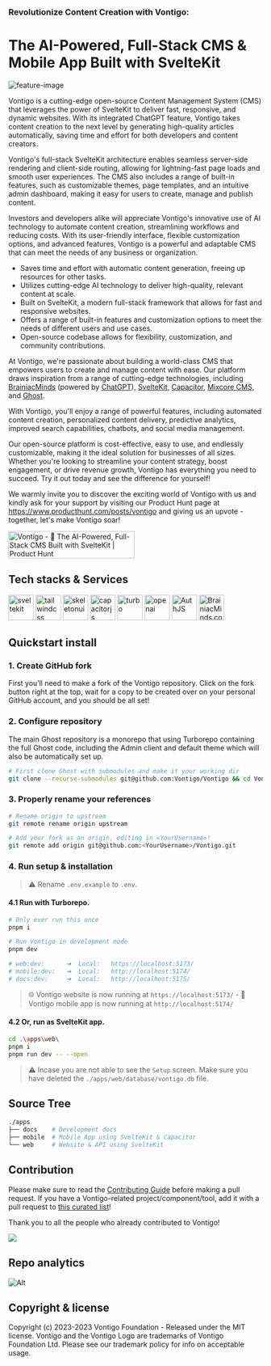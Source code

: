 ### Revolutionize Content Creation with Vontigo:

# The AI-Powered, Full-Stack CMS & Mobile App Built with SvelteKit

![feature-image](https://github.com/Vontigo/Vontigo/assets/3785721/04228bea-f654-44a1-ba16-fa3b22706ba7)

Vontigo is a cutting-edge open-source Content Management System (CMS) that leverages the power of SvelteKit to deliver fast, responsive, and dynamic websites. With its integrated ChatGPT feature, Vontigo takes content creation to the next level by generating high-quality articles automatically, saving time and effort for both developers and content creators.

Vontigo's full-stack SvelteKit architecture enables seamless server-side rendering and client-side routing, allowing for lightning-fast page loads and smooth user experiences. The CMS also includes a range of built-in features, such as customizable themes, page templates, and an intuitive admin dashboard, making it easy for users to create, manage and publish content.

Investors and developers alike will appreciate Vontigo's innovative use of AI technology to automate content creation, streamlining workflows and reducing costs. With its user-friendly interface, flexible customization options, and advanced features, Vontigo is a powerful and adaptable CMS that can meet the needs of any business or organization.

- Saves time and effort with automatic content generation, freeing up resources for other tasks.
- Utilizes cutting-edge AI technology to deliver high-quality, relevant content at scale.
- Built on SvelteKit, a modern full-stack framework that allows for fast and responsive websites.
- Offers a range of built-in features and customization options to meet the needs of different users and use cases.
- Open-source codebase allows for flexibility, customization, and community contributions.

At Vontigo, we're passionate about building a world-class CMS that empowers users to create and manage content with ease. Our platform draws inspiration from a range of cutting-edge technologies, including [BrainiacMinds](https://brainiacminds.com/) (powered by [ChatGPT](https://openai.com/)), [SvelteKit](https://kit.svelte.dev/), [Capacitor](https://capacitorjs.com/), [Mixcore CMS](https://mixcore.org/), and [Ghost](https://ghost.org/).

With Vontigo, you'll enjoy a range of powerful features, including automated content creation, personalized content delivery, predictive analytics, improved search capabilities, chatbots, and social media management.

Our open-source platform is cost-effective, easy to use, and endlessly customizable, making it the ideal solution for businesses of all sizes. Whether you're looking to streamline your content strategy, boost engagement, or drive revenue growth, Vontigo has everything you need to succeed. Try it out today and see the difference for yourself!

We warmly invite you to discover the exciting world of Vontigo with us and kindly ask for your support by visiting our Product Hunt page at https://www.producthunt.com/posts/vontigo and giving us an upvote - together, let's make Vontigo soar!

<a href="https://www.producthunt.com/posts/vontigo?utm_source=badge-featured&utm_medium=badge&utm_souce=badge-vontigo" target="_blank"><img src="https://api.producthunt.com/widgets/embed-image/v1/featured.svg?post_id=394092&theme=light" alt="Vontigo - 🤖&#0032;The&#0032;AI&#0045;Powered&#0044;&#0032;Full&#0045;Stack&#0032;CMS&#0032;Built&#0032;with&#0032;SvelteKit | Product Hunt" style="width: 250px; height: 54px;" width="250" height="54" /></a>

## Tech stacks & Services

<picture>
  <img src="https://upload.wikimedia.org/wikipedia/commons/thumb/1/1b/Svelte_Logo.svg/640px-Svelte_Logo.svg.png" alt="sveltekit" height="50px"/></picture>
<picture>
  <img src="https://upload.wikimedia.org/wikipedia/commons/d/d5/Tailwind_CSS_Logo.svg" alt="tailwindcss" height="50px"/> 
</picture>
<picture>
 <img alt="skeletonui" src="https://github.com/skeletonlabs/skeleton/blob/f6ae5ae2e96940b6c53dec84fc358835a373194f/static/favicon.png" height="50px">
</picture>
<picture>
 <img alt="capacitorjs" src="https://ionic.io/_next/image?url=%2F_next%2Fstatic%2Fmedia%2Flogo-capacitor.aa4b0dd5.png&w=64&q=75" height="50px">
</picture>
<picture>
 <img alt="turbo" src="https://turbo.build/images/docs/repo/repo-hero-logo-dark.svg" height="50px">
</picture>

<picture>
  <img src="https://seeklogo.com/images/O/open-ai-logo-8B9BFEDC26-seeklogo.com.png" alt="openai" height="50px"/> 
</picture>
<picture>
  <img alt="AuthJS" src="https://authjs.dev/img/logo/logo-sm.webp" height="50px">
</picture>
<picture>
  <img alt="BrainiacMinds.com" src="https://play-lh.googleusercontent.com/2hKdiuS26NkQCdwz6QX46EyLKEfw65PTuDt_yGMaOsDpEImZFH2-JoQLqT89KBorfEs=w480-h960-rw" height="50px">
</picture>

## Quickstart install

### 1. Create GitHub fork

First you’ll need to make a fork of the Vontigo repository. Click on the fork button right at the top, wait for a copy to be created over on your personal GitHub account, and you should be all set!

### 2. Configure repository

The main Ghost repository is a monorepo that using Turborepo containing the full Ghost code, including the Admin client and default theme which will also be automatically set up.

```bash
# First clone Ghost with submodules and make it your working dir
git clone --recurse-submodules git@github.com:Vontigo/Vontigo && cd Vontigo
```

### 3. Properly rename your references

```bash
# Rename origin to upstream
git remote rename origin upstream

# Add your fork as an origin, editing in <YourUsername>!
git remote add origin git@github.com:<YourUsername>/Vontigo.git
```

### 4. Run setup & installation

> ⚠️ Rename `.env.example` to `.env`.

#### 4.1 Run with Turborepo.

```bash
# Only ever run this once
pnpm i

# Run Vontigo in development mode
pnpm dev

# web:dev:      ➜  Local:   https://localhost:5173/
# mobile:dev:   ➜  Local:   http://localhost:5174/
# docs:dev:     ➜  Local:   http://localhost:5175/
```

> 🌐 Vontigo website is now running at `https://localhost:5173/` -
> 📱 Vontigo mobile app is now running at `http://localhost:5174/`

#### 4.2 Or, run as SvelteKit app.

```bash
cd .\apps\web\
pnpm i
pnpm run dev -- --open
```

> ⚠️ Incase you are not able to see the `Setup` screen. Make sure you have deleted the `./apps/web/database/vontigo.db` file.

## Source Tree

```bash
./apps
├── docs    # Development docs
├── mobile  # Mobile App using SvelteKit & Capacitor
└── web     # Website & API using SvelteKit
```

## Contribution

Please make sure to read the [Contributing Guide](https://github.com/Vontigo/Vontigo/blob/main/CODE_OF_CONDUCT.md) before making a pull request. If you have a Vontigo-related project/component/tool, add it with a pull request to [this curated list](https://github.com/vontigo/awesome-vontigo)!

Thank you to all the people who already contributed to Vontigo!

<a href="https://github.com/vontigo/vontigo/graphs/contributors"><img src="https://opencollective.com/vontigo/contributors.svg?width=890" /></a>

## Repo analytics

![Alt](https://repobeats.axiom.co/api/embed/3b17802e07552dafda67897334dfa36a15af04f2.svg 'Repobeats analytics image')

## Copyright & license

Copyright (c) 2023-2023 Vontigo Foundation - Released under the MIT license. Vontigo and the Vontigo Logo are trademarks of Vontigo Foundation Ltd. Please see our trademark policy for info on acceptable usage.

